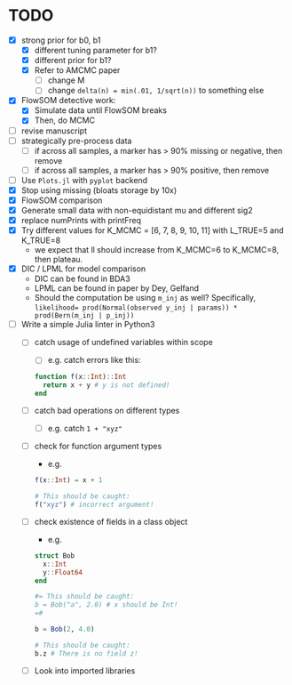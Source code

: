 # TODO
- [x] strong prior for b0, b1
    - [x] different tuning parameter for b1?
    - [x] different prior for b1?
    - [x] Refer to AMCMC paper
        - [ ] change M
        - [ ] change `delta(n) = min(.01, 1/sqrt(n))` to something else
- [x] FlowSOM detective work:
    - [x] Simulate data until FlowSOM breaks
    - [x] Then, do MCMC
- [ ] revise manuscript
- [ ] strategically pre-process data
    - [ ] if across all samples, a marker has > 90% missing or negative, then remove
    - [ ] if across all samples, a marker has > 90% positive, then remove
- [ ] Use `Plots.jl` with `pyplot` backend
- [x] Stop using missing (bloats storage by 10x)
- [x] FlowSOM comparison
- [x] Generate small data with non-equidistant mu and different sig2
- [x] replace numPrints with printFreq
- [x] Try different values for K_MCMC = [6, 7, 8, 9, 10, 11] with L_TRUE=5 and K_TRUE=8
    - we expect that ll should increase from K_MCMC=6 to K_MCMC=8, then plateau.
- [x] DIC / LPML for model comparison
    - DIC can be found in BDA3
    - LPML can be found in paper by Dey, Gelfand
    - Should the computation be using `m_inj` as well? Specifically,
      `likelihood= prod(Normal(observed y_inj | params)) * prod(Bern(m_inj | p_inj))`
- [ ] Write a simple Julia linter in Python3
    - [ ] catch usage of undefined variables within scope
        - [ ] e.g. catch errors like this:
        ``` julia
        function f(x::Int)::Int
          return x + y # y is not defined!
        end
        ```
    - [ ] catch bad operations on different types
        - [ ] e.g. catch `1 + "xyz"`
    - [ ] check for function argument types
        - e.g.
        ```julia
        f(x::Int) = x + 1

        # This should be caught:
        f("xyz") # incorrect argument!
        ```
    - [ ] check existence of fields in a class object
        - e.g.
        ```julia
        struct Bob
          x::Int
          y::Float64
        end

        #= This should be caught:
        b = Bob("a", 2.0) # x should be Int!
        =# 

        b = Bob(2, 4.0)

        # This should be caught:
        b.z # There is no field z!
        ```
    - [ ] Look into imported libraries

